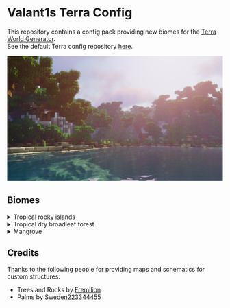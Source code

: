 # Valant1s Terra Config
This repository contains a config pack providing new biomes for the [Terra World Generator](https://github.com/PolyhedralDev/Terra).  
See the default Terra config repository [here](https://github.com/PolyhedralDev/TerraDefaultConfig).

![](https://github.com/Valant1s/TerraConfig/blob/main/img/preview.png?raw=true)

## Biomes
<details>
  <summary>Tropical rocky islands</summary>

  ![](https://github.com/Valant1s/TerraConfig/blob/main/img/Tropical_Rocky_Islands.png?raw=true)
</details>

<details>
  <summary>Tropical dry broadleaf forest</summary>

  ![](https://github.com/Valant1s/TerraConfig/blob/main/img/Tropical_Dry_Broadleaf_Forest_1.png?raw=true)
  ![](https://github.com/Valant1s/TerraConfig/blob/main/img/Tropical_Dry_Broadleaf_Forest_2.png?raw=true)
</details>

<details>
  <summary>Mangrove</summary>

  ![](https://github.com/Valant1s/TerraConfig/blob/main/img/Mangrove_1.png?raw=true)
  ![](https://github.com/Valant1s/TerraConfig/blob/main/img/Mangrove_2.png?raw=true)
</details>

## Credits
Thanks to the following people for providing maps and schematics for custom structures:
- Trees and Rocks by [Eremilion](https://www.planetminecraft.com/member/eremilion/)
- Palms by [Sweden223344455](https://www.planetminecraft.com/member/sweden223344455/)